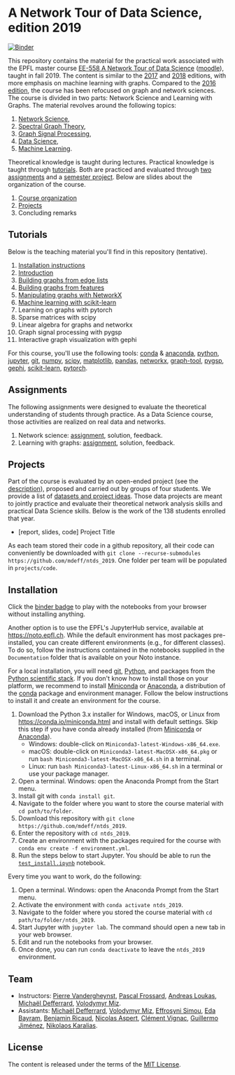 # A Network Tour of Data Science, edition 2019

[![Binder](https://mybinder.org/badge_logo.svg)][binder]

[binder]: https://mybinder.org/v2/gh/mdeff/ntds_2019/outputs?urlpath=lab

This repository contains the material for the practical work associated with the EPFL master course [EE-558 A Network Tour of Data Science][epfl] ([moodle]), taught in fall 2019.
The content is similar to the [2017] and [2018] editions, with more emphasis on machine learning with graphs.
Compared to the [2016 edition], the course has been refocused on graph and network sciences.
The course is divided in two parts: Network Science and Learning with Graphs.
The material revolves around the following topics:

1. [Network Science](https://en.wikipedia.org/wiki/Network_science),
1. [Spectral Graph Theory](https://en.wikipedia.org/wiki/Spectral_graph_theory),
1. [Graph Signal Processing](https://arxiv.org/abs/1211.0053),
1. [Data Science](https://en.wikipedia.org/wiki/Data_science),
1. [Machine Learning](https://en.wikipedia.org/wiki/Machine_learning).

Theoretical knowledge is taught during lectures.
Practical knowledge is taught through [tutorials](#tutorials).
Both are practiced and evaluated through [two assignments](#assignments) and a [semester project](#projects).
Below are slides about the organization of the course.

1. [Course organization][practical_info]
1. [Projects][projects]
1. Concluding remarks

[epfl]: https://edu.epfl.ch/coursebook/en/a-network-tour-of-data-science-EE-558
[moodle]: https://moodle.epfl.ch/course/view.php?id=15299
[2016 edition]: https://github.com/mdeff/ntds_2016
[2017]: https://github.com/mdeff/ntds_2017
[2018]: https://github.com/mdeff/ntds_2018

[practical_info]: https://github.com/mdeff/ntds_2019/blob/outputs/slides/ntds_info.pdf
[projects]: https://github.com/mdeff/ntds_2019/blob/outputs/slides/ntds_projects.pdf

## Tutorials

Below is the teaching material you'll find in this repository (tentative).

1. [Installation instructions](#installation)
1. [Introduction][t01]
1. [Building graphs from edge lists][t02]
1. [Building graphs from features][t03]
1. [Manipulating graphs with NetworkX][t04]
1. [Machine learning with scikit-learn][t05]
1. Learning on graphs with pytorch
1. Sparse matrices with scipy
1. Linear algebra for graphs and networkx
1. Graph signal processing with pygsp
1. Interactive graph visualization with gephi

[t01]: https://nbviewer.jupyter.org/github/mdeff/ntds_2019/blob/outputs/tutorials/01_introduction.ipynb
[t02]: https://nbviewer.jupyter.org/github/mdeff/ntds_2019/blob/outputs/tutorials/02_graph_from_edge_list.ipynb
[t03]: https://nbviewer.jupyter.org/github/mdeff/ntds_2019/blob/outputs/tutorials/03_graph_from_features.ipynb
[t04]: https://nbviewer.jupyter.org/github/mdeff/ntds_2019/blob/outputs/tutorials/04_networkx.ipynb
[t05]: https://nbviewer.jupyter.org/github/mdeff/ntds_2019/blob/outputs/tutorials/05_scikit_learn.ipynb

For this course, you'll use the following tools:
[conda] & [anaconda], [python], [jupyter], [git], [numpy], [scipy], [matplotlib], [pandas], [networkx], [graph-tool], [pygsp], [gephi], [scikit-learn], [pytorch].

[conda]: https://conda.io
[anaconda]: https://anaconda.org
[python]: https://www.python.org
[jupyter]: https://jupyter.org
[git]: https://git-scm.com
[numpy]: https://www.numpy.org
[scipy]: https://www.scipy.org
[matplotlib]: https://matplotlib.org
[pandas]: https://pandas.pydata.org
[networkx]: https://networkx.github.io
[graph-tool]: https://graph-tool.skewed.de
[pygsp]: https://pygsp.readthedocs.io
[gephi]: https://gephi.org
[scikit-learn]: https://scikit-learn.org
[pytorch]: https://pytorch.org

## Assignments

The following assignments were designed to evaluate the theoretical understanding of students through practice.
As a Data Science course, those activities are realized on real data and networks.

1. Network science: [assignment][a1q], solution, feedback.
1. Learning with graphs: [assignment][a2q], solution, feedback.

[a1q]: https://nbviewer.jupyter.org/github/mdeff/ntds_2019/blob/outputs/assignments/1_network_science.ipynb
[a2q]: https://nbviewer.jupyter.org/github/mdeff/ntds_2019/blob/outputs/assignments/2_learning_with_graphs.ipynb

## Projects

Part of the course is evaluated by an open-ended project (see the [description][projects]), proposed and carried out by groups of four students.
We provide a list of [datasets and project ideas](projects).
Those data projects are meant to jointly practice and evaluate their theoretical network analysis skills and practical Data Science skills.
Below is the work of the 138 students enrolled that year.

* [report, slides, code] Project Title

As each team stored their code in a github repository, all their code can conveniently be downloaded with `git clone --recurse-submodules https://github.com/mdeff/ntds_2019`.
One folder per team will be populated in `projects/code`.

## Installation

Click the [binder badge][binder] to play with the notebooks from your browser without installing anything.

Another option is to use the EPFL's JupyterHub service, available at <https://noto.epfl.ch>.
While the default environment has most packages pre-installed, you can create different environments (e.g., for different classes).
To do so, follow the instructions contained in the notebooks supplied in the `Documentation` folder that is available on your Noto instance.

For a local installation, you will need [git], [Python], and packages from the [Python scientific stack][scipy].
If you don't know how to install those on your platform, we recommend to install [Miniconda] or [Anaconda], a distribution of the [conda] package and environment manager.
Follow the below instructions to install it and create an environment for the course.

1. Download the Python 3.x installer for Windows, macOS, or Linux from <https://conda.io/miniconda.html> and install with default settings.
   Skip this step if you have conda already installed (from [Miniconda] or [Anaconda]).
   * Windows: double-click on `Miniconda3-latest-Windows-x86_64.exe`.
   * macOS: double-click on `Miniconda3-latest-MacOSX-x86_64.pkg` or run `bash Miniconda3-latest-MacOSX-x86_64.sh` in a terminal.
   * Linux: run `bash Miniconda3-latest-Linux-x86_64.sh` in a terminal or use your package manager.
1. Open a terminal.
   Windows: open the Anaconda Prompt from the Start menu.
1. Install git with `conda install git`.
1. Navigate to the folder where you want to store the course material with `cd path/to/folder`.
1. Download this repository with `git clone https://github.com/mdeff/ntds_2019`.
1. Enter the repository with `cd ntds_2019`.
1. Create an environment with the packages required for the course with `conda env create -f environment.yml`.
1. Run the steps below to start Jupyter. You should be able to run the [`test_install.ipynb`][test_install] notebook.

[test_install]: https://nbviewer.jupyter.org/github/mdeff/ntds_2019/blob/outputs/test_install.ipynb

Every time you want to work, do the following:

1. Open a terminal.
   Windows: open the Anaconda Prompt from the Start menu.
1. Activate the environment with `conda activate ntds_2019`.
1. Navigate to the folder where you stored the course material with `cd path/to/folder/ntds_2019`.
1. Start Jupyter with `jupyter lab`.
   The command should open a new tab in your web browser.
1. Edit and run the notebooks from your browser.
1. Once done, you can run `conda deactivate` to leave the `ntds_2019` environment.

[git]: https://git-scm.com
[python]: https://www.python.org
[scipy]: https://www.scipy.org
[anaconda]: https://www.anaconda.com/download
[miniconda]: https://conda.io/miniconda.html
[conda]: https://conda.io
[conda-forge]: https://conda-forge.org

## Team

* Instructors:
[Pierre Vandergheynst](https://people.epfl.ch/pierre.vandergheynst),
[Pascal Frossard](https://people.epfl.ch/pascal.frossard),
[Andreas Loukas](https://andreasloukas.blog),
[Michaël Defferrard](https://deff.ch),
[Volodymyr Miz](http://miz.space).
* Assistants:
[Michaël Defferrard](https://deff.ch),
[Volodymyr Miz](http://miz.space),
[Effrosyni Simou](https://people.epfl.ch/effrosyni.simou),
[Eda Bayram](https://people.epfl.ch/eda.bayram),
[Benjamin Ricaud](https://github.com/bricaud),
[Nicolas Aspert](https://people.epfl.ch/nicolas.aspert),
[Clément Vignac](https://people.epfl.ch/clement.vignac),
[Guillermo Jiménez](https://gortizji.github.io),
[Nikolaos Karalias](https://people.epfl.ch/nikolaos.karalias).

## License

The content is released under the terms of the [MIT License](LICENSE.txt).
